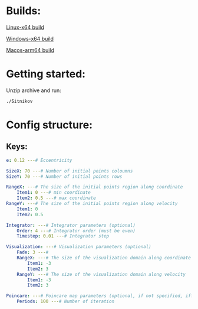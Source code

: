 # Builds:

[Linux-x64 build](https://github.com/MaxDrom/Sitnikov/releases/download/latest/linux-x64.zip)

[Windows-x64 build](https://github.com/MaxDrom/Sitnikov/releases/download/latest/win-x64.zip)

[Macos-arm64 build](https://github.com/MaxDrom/Sitnikov/releases/download/latest/osx-arm64.zip)

# Getting started:

Unzip archive and run:
```bash
./Sitnikov
```
# Config structure:
## Keys:
```yaml
e: 0.12 ---# Eccentricity

SizeX: 70 ---# Number of initial points coloumns
SizeY: 70 ---# Number of initial points rows

RangeX: ---# The size of the initial points region along coordinate
    Item1: 0 ---# min coordinate
    Item2: 0.5 ---# max coordinate
RangeY: ---# The size of the initial points region along velocity
    Item1: 0 
    Item2: 0.5

Integrator: ---# Integrator parameters (optional)
    Order: 4 ---# Integrator order (must be even)
    Timestep: 0.01 ---# Integrator step

Visualization: ---# Visualization parameters (optional)
    Fade: 3 ---# 
    RangeX: ---# The size of the visualization domain along coordinate
        Item1: -3
        Item2: 3
    RangeY: ---# The size of the visualization domain along velocity
        Item1: -3
        Item2: 3

Poincare: ---# Poincare map parameters (optional, if not specified, iff not specified, a phase portrait visualization will be run instead of map generation; if specified, the phase portrait visualization will not be run)
    Periods: 100 ---# Number of iteration
```
